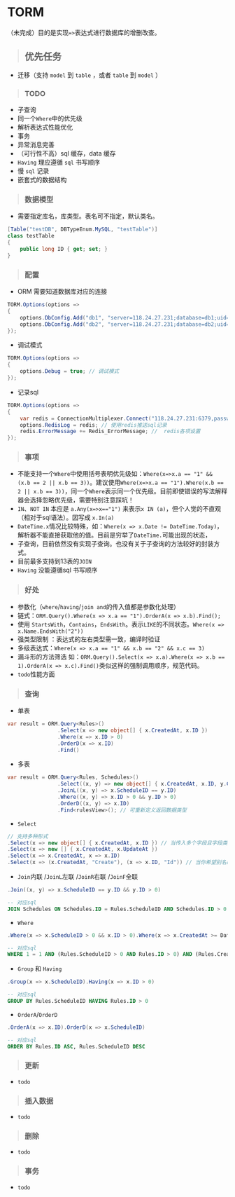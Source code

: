# TORM

（未完成）目的是实现`=>`表达式进行数据库的增删改查。

> ## 优先任务

- 迁移（支持 `model` 到 `table` ，或者 `table` 到 `model` ）

> ### TODO

- 子查询
- 同一个`Where`中的优先级
- 解析表达式性能优化
- 事务
- 异常消息完善
- （可行性不高）sql 缓存，data 缓存
- `Having` 理应遵循 `sql` 书写顺序
- 慢 `sql` 记录
- 嵌套式的数据结构

> ### 数据模型

- 需要指定库名，库类型。表名可不指定，默认类名。

```csharp
[Table("testDB", DBTypeEnum.MySQL, "testTable")]
class testTable
{
    public long ID { get; set; }
}
```

> ### 配置

- ORM 需要知道数据库对应的连接

```csharp
TORM.Options(options =>
{
    options.DbConfig.Add("db1", "server=118.24.27.231;database=db1;uid=xxx;pwd=xxx;");
    options.DbConfig.Add("db2", "server=118.24.27.231;database=db2;uid=xxx;pwd=xxx;");
});
```

- 调试模式

```csharp
TORM.Options(options =>
{
    options.Debug = true; // 调试模式
});
```

- 记录sql

```csharp
TORM.Options(options =>
{
    var redis = ConnectionMultiplexer.Connect("118.24.27.231:6379,password=xxx");
    options.RedisLog = redis; // 使用redis推送sql记录
    redis.ErrorMessage += Redis_ErrorMessage; //  redis各项设置
});

```

> ### 事项

- 不能支持一个`Where`中使用括号表明优先级如：`Where(x=>x.a == "1" && (x.b == 2 || x.b == 3))`。建议使用`Where(x=>x.a == "1").Where(x.b == 2 || x.b == 3))`，同一个`Where`表示同一个优先级。目前即使错误的写法解释器会选择忽略优先级，需要特别注意踩坑！
- `IN`、`NOT IN` 本应是 `a.Any(x=>x=="1")` 来表示`x IN (a)`，但个人觉的不直观（相对于sql语法）。因写成 `x.In(a)`
- `DateTime.x`情况比较特殊，如：`Where(x => x.Date != DateTime.Today)`，解析器不能直接获取他的值。目前是穷举了`DateTime.`可能出现的状态，
- 子查询，目前依然没有实现子查询。也没有关于子查询的方法较好的封装方式。
- 目前最多支持到13表的`JOIN`
- `Having` 没能遵循sql 书写顺序

> ### 好处

- 参数化（`where`/`having`/`join and`的传入值都是参数化处理）
- 链式：`ORM.Query().Where(x => x.a == "1").OrderA(x => x.b).Find();`
- 使用 `StartsWith`，`Contains`，`EndsWith`。表示`LIKE`的不同状态。`Where(x => x.Name.EndsWith("2"))`
- 强类型限制 ：表达式的左右类型需一致，编译时验证
- 多级表达式：`Where(x => x.a == "1" && x.b == "2" && x.c == 3)`
- 漏斗形的方法筛选 如：`ORM.Query().Select(x => x.a).Where(x => x.b == 1).OrderA(x => x.c).Find()`类似这样的强制调用顺序，规范代码。
- `todo`性能方面

> ### 查询

- 单表

```csharp
var result = ORM.Query<Rules>()
                .Select(x => new object[] { x.CreatedAt, x.ID })
                .Where(x => x.ID > 0)
                .OrderD(x => x.ID)
                .Find()
```

- 多表

```csharp
var result = ORM.Query<Rules, Schedules>()
                .Select((x, y) => new object[] { x.CreatedAt, x.ID, y.Content })
                .JoinL((x, y) => x.ScheduleID == y.ID)
                .Where((x, y) => x.ID > 0 && y.ID > 0)
                .OrderD((x, y) => x.ID)
                .Find<rulesView>(); // 可重新定义返回数据类型
```

- `Select`

```csharp
// 支持多种形式
.Select(x => new object[] { x.CreatedAt, x.ID }) // 当传入多个字段且字段类型不同，需要指定数组为object
.Select(x => new [] { x.CreatedAt, x.UpdateAt })
.Select(x => x.CreatedAt, x => x.ID)
.Select(x => (x.CreatedAt, "Create"), (x => x.ID, "Id")) // 当你希望别名的时候
```

- `Join`内联 /`JoinL`左联 /`JoinR`右联 /`JoinF`全联

```csharp
.Join((x, y) => x.ScheduleID == y.ID && y.ID > 0)
```

```sql
-- 对应sql
JOIN Schedules ON Schedules.ID = Rules.ScheduleID AND Schedules.ID > 0
```

- `Where`

```csharp
.Where(x => x.ScheduleID > 0 && x.ID > 0).Where(x => x.CreatedAt >= DateTime.Now || x.UpdateAt >= DateTime.Now)
```

```sql
-- 对应sql
WHERE 1 = 1 AND (Rules.ScheduleID > 0 AND Rules.ID > 0) AND (Rules.CreatedAt >= '2018-11-22 00:00:00' OR Rules.UpdateAt >= '2018-11-22 00:00:00')
```

- `Group` 和 `Having`

```csharp
.Group(x => x.ScheduleID).Having(x => x.ID > 0)
```

```sql
-- 对应sql
GROUP BY Rules.ScheduleID HAVING Rules.ID > 0
```

- `OrderA`/`OrderD`

```csharp
.OrderA(x => x.ID).OrderD(x => x.ScheduleID)
```

```sql
-- 对应sql
ORDER BY Rules.ID ASC, Rules.ScheduleID DESC
```

> ### 更新

- `todo`

> ### 插入数据

- `todo`

> ### 删除

- `todo`

> ### 事务

- `todo`